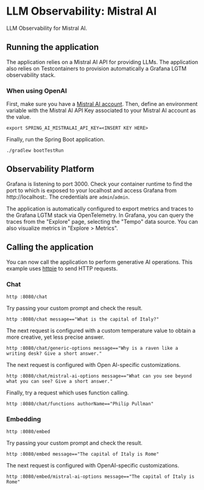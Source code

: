 # LLM Observability: Mistral AI

LLM Observability for Mistral AI.

## Running the application

The application relies on a Mistral AI API for providing LLMs. The application also relies on Testcontainers
to provision automatically a Grafana LGTM observability stack.

### When using OpenAI

First, make sure you have a [Mistral AI account](https://console.mistral.ai).
Then, define an environment variable with the Mistral AI API Key associated to your Mistral AI account as the value.

```shell
export SPRING_AI_MISTRALAI_API_KEY=<INSERT KEY HERE>
```

Finally, run the Spring Boot application.

```shell
./gradlew bootTestRun
```

## Observability Platform

Grafana is listening to port 3000. Check your container runtime to find the port to which is exposed to your localhost
and access Grafana from http://localhost:<port>. The credentials are `admin`/`admin`.

The application is automatically configured to export metrics and traces to the Grafana LGTM stack via OpenTelemetry.
In Grafana, you can query the traces from the "Explore" page, selecting the "Tempo" data source. You can also visualize metrics in "Explore > Metrics".

## Calling the application

You can now call the application to perform generative AI operations.
This example uses [httpie](https://httpie.io) to send HTTP requests.

### Chat

```shell
http :8080/chat
```

Try passing your custom prompt and check the result.

```shell
http :8080/chat message=="What is the capital of Italy?"
```

The next request is configured with a custom temperature value to obtain a more creative, yet less precise answer.

```shell
http :8080/chat/generic-options message=="Why is a raven like a writing desk? Give a short answer."
```

The next request is configured with Open AI-specific customizations.

```shell
http :8080/chat/mistral-ai-options message=="What can you see beyond what you can see? Give a short answer."
```

Finally, try a request which uses function calling.

```shell
http :8080/chat/functions authorName=="Philip Pullman"
```

### Embedding

```shell
http :8080/embed
```

Try passing your custom prompt and check the result.

```shell
http :8080/embed message=="The capital of Italy is Rome"
```

The next request is configured with OpenAI-specific customizations.

```shell
http :8080/embed/mistral-ai-options message=="The capital of Italy is Rome"
```
